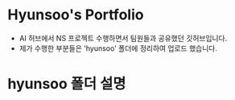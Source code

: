 # Hyunsoo's Portfolio

- AI 허브에서 NS 프로젝트 수행하면서 팀원들과 공유했던 깃허브입니다.
- 제가 수행한 부분들은 'hyunsoo' 폴더에 정리하여 업로드 했습니다. 

# hyunsoo 폴더 설명 


